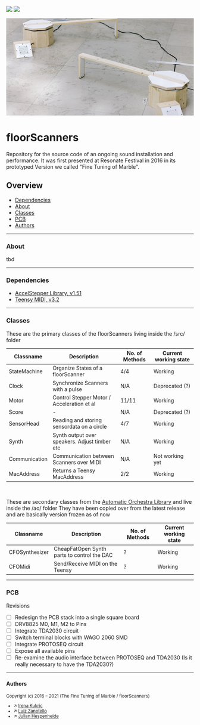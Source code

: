 [![](https://img.shields.io/badge/using-Processing-brightgreen.svg?style=flat-square&color=000000)](http://processing.org/)
[![](https://img.shields.io/badge/using-Arduino-brightgreen.svg?style=flat-square&color=000000)](http://arduino.cc/)

<p align="center">
  <img src="00 Assets/key.jpg" />
</p>

# floorScanners
Repository for the source code of an ongoing sound installation and performance. It was first presented at Resonate Festival in 2016 in its prototyped Version we called "Fine Tuning of Marble".


## Overview
* [Dependencies](#dependencies)
* [About](#about)
* [Classes](#classes)
* [PCB](#pcb)
* [Authors](#authors)

---

### About
tbd

---

### Dependencies
* [AccelStepper Library, v1.51](http://www.airspayce.com/mikem/arduino/AccelStepper/)
* [Teensy MIDI, v3.2](https://www.pjrc.com/teensy/td_libs_MIDI.html)

---

### Classes

These are the primary classes of the floorScanners living inside the /src/ folder

| Classname         | Description                                   | No. of Methods    | Current working state |
|-------------------|-----------------------------------------------|-------------------|-----------------------|
| StateMachine      | Organize States of a floorScanner             | 4/4               | Working               |
| Clock             | Synchronize Scanners with a pulse             | N/A               | Deprecated (?)        |
| Motor             | Control Stepper Motor / Acceleration et al    | 11/11             | Working               |
| Score             | -                                             | N/A               | Deprecated (?)        |
| SensorHead        | Reading and storing sensordata on a circle    | 4/7               | Working               |
| Synth             | Synth output over speakers. Adjust timber etc | N/A               | Working               |
| Communication     | Communication between Scanners over MIDI      | N/A               | Not working yet       |
| MacAddress        | Returns a Teensy MacAddress                   | 2/2               | Working               |

<br>

These are secondary classes from the [Automatic Orchestra Library](https://github.com/automatic-orchestra/ao_library) and live inside the /ao/ folder
They have been copied over from the latest release and are basically version frozen as of now

| Classname         | Description                                   | No. of Methods    | Current working state |
|-------------------|-----------------------------------------------|-------------------|-----------------------|
| CFOSynthesizer    | CheapFatOpen Synth parts to control the DAC   | ?                 | Working               |
| CFOMidi           | Send/Receive MIDI on the Teensy               | ?                 | Working               |


---

### PCB
Revisions
- [ ] Redesign the PCB stack into a single square board
- [ ] DRV8825 M0, M1, M2 to Pins
- [ ] Integrate TDA2030 circuit
- [ ] Switch terminal blocks with WAGO 2060 SMD
- [ ] Integrate PROTOSEQ circuit
- [ ] Expose all available pins
- [ ] Re-examine the audio interface between PROTOSEQ and TDA2030 (Is it really necessary to have the TDA2030?)

---

#### Authors
<sub>

Copyright (c) 2016 – 2021 (The Fine Tuning of Marble / floorScanners)
- &nearr; [Irena Kukric](https://www.irenakukric.com)
- &nearr; [Luiz Zanotello](https://www.luizzanotello.com)
- &nearr; [Julian Hespenheide](https://www.julian-h.de)

</sub>